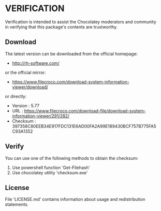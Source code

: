 # VERIFICATION
Verification is intended to assist the Chocolatey moderators and community in verifying that this package's contents are trustworthy.

## Download
The latest version can be downloaded from the official homepage:
- <http://rh-software.com/>

or the official mirror:

- <https://www.filecroco.com/download-system-information-viewer/download/>

or directly:
- Version  : 5.77
- URL      : https://www.filecroco.com/download-file/download-system-information-viewer/291/282/
- Checksum : 397358C80EEB34E917FDC131E6AD00FA2A99E189430BCF757B775FA5C93A1352


## Verify
You can use one of the following methods to obtain the checksum:
1. Use powershell function 'Get-Filehash'
2. Use chocolatey utility 'checksum.exe'


## License
File 'LICENSE.md' contains information about usage and redistribution statements.
